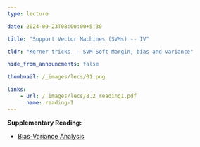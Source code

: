 ```yaml
---
type: lecture

date: 2024-09-23T08:00:00+5:30

title: "Support Vector Machines (SVMs) -- IV"

tldr: "Kerner tricks -- SVM Soft Margin, bias and variance"

hide_from_announcments: false

thumbnail: /_images/lecs/01.png

links: 
    - url: /_images/lecs/8.2_reading1.pdf
      name: reading-I
---
```

**Supplementary Reading:**
- [Bias-Variance Analysis](https://www.seas.upenn.edu/~cis520/papers/Bishop_4.0-4.5.pdf)
